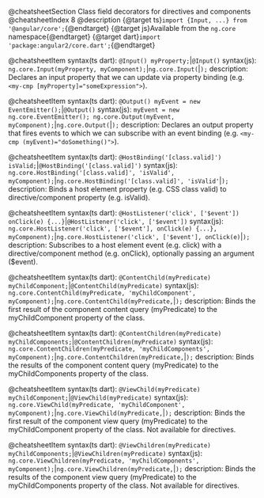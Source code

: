 @cheatsheetSection
Class field decorators for directives and components
@cheatsheetIndex 8
@description
{@target ts}`import {Input, ...} from '@angular/core';`{@endtarget}
{@target js}Available from the `ng.core` namespace{@endtarget}
{@target dart}`import 'package:angular2/core.dart';`{@endtarget}

@cheatsheetItem
syntax(ts dart):
`@Input() myProperty;`|`@Input()`
syntax(js):
`ng.core.Input(myProperty, myComponent);`|`ng.core.Input(`|`);`
description:
Declares an input property that we can update via property binding (e.g.
`<my-cmp [myProperty]="someExpression">`).


@cheatsheetItem
syntax(ts dart):
`@Output() myEvent = new EventEmitter();`|`@Output()`
syntax(js):
`myEvent = new ng.core.EventEmitter(); ng.core.Output(myEvent, myComponent);`|`ng.core.Output(`|`);`
description:
Declares an output property that fires events to which we can subscribe with an event binding (e.g. `<my-cmp (myEvent)="doSomething()">`).


@cheatsheetItem
syntax(ts dart):
`@HostBinding('[class.valid]') isValid;`|`@HostBinding('[class.valid]')`
syntax(js):
`ng.core.HostBinding('[class.valid]', 'isValid', myComponent);`|`ng.core.HostBinding('[class.valid]', 'isValid'`|`);`
description:
Binds a host element property (e.g. CSS class valid) to directive/component property (e.g. isValid).



@cheatsheetItem
syntax(ts dart):
`@HostListener('click', ['$event']) onClick(e) {...}`|`@HostListener('click', ['$event'])`
syntax(js):
`ng.core.HostListener('click', ['$event'], onClick(e) {...}, myComponent);`|`ng.core.HostListener('click', ['$event'], onClick(e)`|`);`
description:
Subscribes to a host element event (e.g. click) with a directive/component method (e.g. onClick), optionally passing an argument ($event).


@cheatsheetItem
syntax(ts dart):
`@ContentChild(myPredicate) myChildComponent;`|`@ContentChild(myPredicate)`
syntax(js):
`ng.core.ContentChild(myPredicate, 'myChildComponent', myComponent);`|`ng.core.ContentChild(myPredicate,`|`);`
description:
Binds the first result of the component content query (myPredicate) to the myChildComponent property of the class.


@cheatsheetItem
syntax(ts dart):
`@ContentChildren(myPredicate) myChildComponents;`|`@ContentChildren(myPredicate)`
syntax(js):
`ng.core.ContentChildren(myPredicate, 'myChildComponents', myComponent);`|`ng.core.ContentChildren(myPredicate,`|`);`
description:
Binds the results of the component content query (myPredicate) to the myChildComponents property of the class.


@cheatsheetItem
syntax(ts dart):
`@ViewChild(myPredicate) myChildComponent;`|`@ViewChild(myPredicate)`
syntax(js):
`ng.core.ViewChild(myPredicate, 'myChildComponent', myComponent);`|`ng.core.ViewChild(myPredicate,`|`);`
description:
Binds the first result of the component view query (myPredicate) to the myChildComponent property of the class. Not available for directives.


@cheatsheetItem
syntax(ts dart):
`@ViewChildren(myPredicate) myChildComponents;`|`@ViewChildren(myPredicate)`
syntax(js):
`ng.core.ViewChildren(myPredicate, 'myChildComponents', myComponent);`|`ng.core.ViewChildren(myPredicate,`|`);`
description:
Binds the results of the component view query (myPredicate) to the myChildComponents property of the class. Not available for directives.
